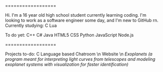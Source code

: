 ==================

Hi. I'm a 16 year old high school student currently learning coding.
I'm looking to work as a software engineer some day, and I'm new to GitHub rn.
Currently studying:
C
Lua

To do yet:
C++
C#
Java
HTML5
CSS
Python
JavaScript
Node.js

==================

Projects to-do:
C Language based Chatroom \n
Website \n
*Exoplanets (a program meant for interpreting light curves from telescopes and modeling exoplanet systems with visualization for faster identification)*
